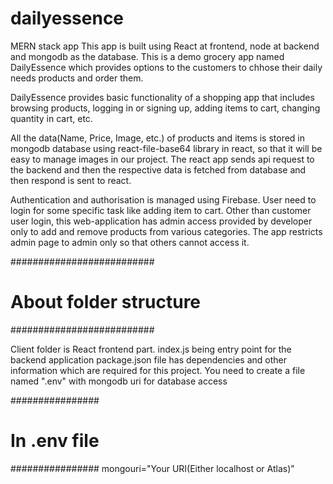 # dailyessence
MERN stack app
This app is built using React at frontend, node at backend and mongodb as the database.
This is a demo grocery app named DailyEssence which provides options to the customers to chhose their daily needs products and order them.

DailyEssence provides basic functionality of a shopping app that includes browsing products, logging in or signing up, adding items to cart, changing quantity in cart, etc.

All the data(Name, Price, Image, etc.) of products and items is stored in mongodb database using react-file-base64 library in react, so that it will be easy to manage images in our project. 
The react app sends api request to the backend and then the respective data is fetched from database and then respond is sent to react.

Authentication and authorisation is managed using Firebase. 
User need to login for some specific task like adding item to cart.
Other than customer user login, this web-application has admin access provided by developer only to add and remove products from various categories.
The app restricts admin page to admin only so that others cannot access it. 

##########################
# About folder structure #
##########################

Client folder is React frontend part.
index.js being entry point for the backend application
package.json file has dependencies and other information which are required for this project.
You need to create a file named ".env" with mongodb uri for database access

################
# In .env file #
################
mongouri="Your URI(Either localhost or Atlas)"
